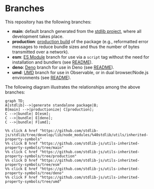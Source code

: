 <!--

@license Apache-2.0

Copyright (c) 2022 The Stdlib Authors.

Licensed under the Apache License, Version 2.0 (the "License");
you may not use this file except in compliance with the License.
You may obtain a copy of the License at

    http://www.apache.org/licenses/LICENSE-2.0

Unless required by applicable law or agreed to in writing, software
distributed under the License is distributed on an "AS IS" BASIS,
WITHOUT WARRANTIES OR CONDITIONS OF ANY KIND, either express or implied.
See the License for the specific language governing permissions and
limitations under the License.

-->

# Branches

This repository has the following branches:

-   **main**: default branch generated from the [stdlib project][stdlib-url], where all development takes place.
-   **production**: [production build][production-url] of the package (e.g., reformatted error messages to reduce bundle sizes and thus the number of bytes transmitted over a network).
-   **esm**: [ES Module][esm-url] branch for use via a `script` tag without the need for installation and bundlers (see [README][esm-readme]).
-   **deno**: [Deno][deno-url] branch for use in Deno (see [README][deno-readme]).
-   **umd**: [UMD][umd-url] branch for use in Observable, or in dual browser/Node.js environments (see [README][umd-readme]).

The following diagram illustrates the relationships among the above branches:

```mermaid
graph TD;
A[stdlib]-->|generate standalone package|B;
B[main] -->|productionize| C[production];
C -->|bundle| D[esm];
C -->|bundle| E[deno];
C -->|bundle| F[umd];

%% click A href "https://github.com/stdlib-js/stdlib/tree/develop/lib/node_modules/%40stdlib/utils/inherited-property-symbols"
%% click B href "https://github.com/stdlib-js/utils-inherited-property-symbols/tree/main"
%% click C href "https://github.com/stdlib-js/utils-inherited-property-symbols/tree/production"
%% click D href "https://github.com/stdlib-js/utils-inherited-property-symbols/tree/esm"
%% click E href "https://github.com/stdlib-js/utils-inherited-property-symbols/tree/deno"
%% click F href "https://github.com/stdlib-js/utils-inherited-property-symbols/tree/umd"
```

[stdlib-url]: https://github.com/stdlib-js/stdlib/tree/develop/lib/node_modules/%40stdlib/utils/inherited-property-symbols
[production-url]: https://github.com/stdlib-js/utils-inherited-property-symbols/tree/production
[deno-url]: https://github.com/stdlib-js/utils-inherited-property-symbols/tree/deno
[deno-readme]: https://github.com/stdlib-js/utils-inherited-property-symbols/blob/deno/README.md
[umd-url]: https://github.com/stdlib-js/utils-inherited-property-symbols/tree/umd
[umd-readme]: https://github.com/stdlib-js/utils-inherited-property-symbols/blob/umd/README.md
[esm-url]: https://github.com/stdlib-js/utils-inherited-property-symbols/tree/esm
[esm-readme]: https://github.com/stdlib-js/utils-inherited-property-symbols/blob/esm/README.md